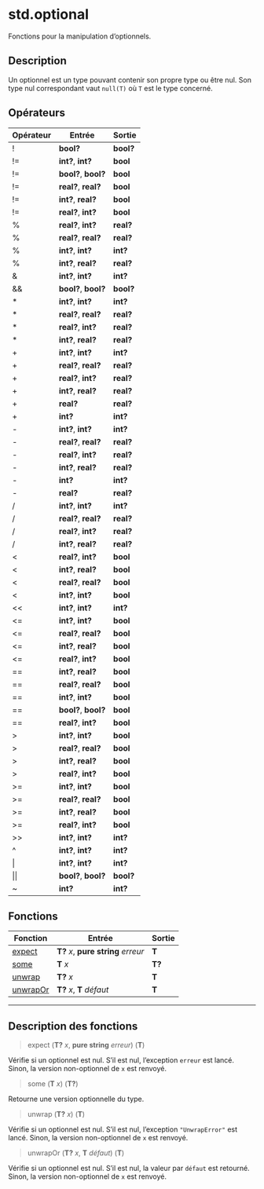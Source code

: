 # std.optional

Fonctions pour la manipulation d’optionnels.
## Description
Un optionnel est un type pouvant contenir son propre type ou être nul.
Son type nul correspondant vaut `null(T)` où `T` est le type concerné.
## Opérateurs
|Opérateur|Entrée|Sortie|
|-|-|-|
|!|**bool?**|**bool?**|
|!=|**int?**, **int?**|**bool**|
|!=|**bool?**, **bool?**|**bool**|
|!=|**real?**, **real?**|**bool**|
|!=|**int?**, **real?**|**bool**|
|!=|**real?**, **int?**|**bool**|
|%|**real?**, **int?**|**real?**|
|%|**real?**, **real?**|**real?**|
|%|**int?**, **int?**|**int?**|
|%|**int?**, **real?**|**real?**|
|&|**int?**, **int?**|**int?**|
|&&|**bool?**, **bool?**|**bool?**|
|*|**int?**, **int?**|**int?**|
|*|**real?**, **real?**|**real?**|
|*|**real?**, **int?**|**real?**|
|*|**int?**, **real?**|**real?**|
|+|**int?**, **int?**|**int?**|
|+|**real?**, **real?**|**real?**|
|+|**real?**, **int?**|**real?**|
|+|**int?**, **real?**|**real?**|
|+|**real?**|**real?**|
|+|**int?**|**int?**|
|-|**int?**, **int?**|**int?**|
|-|**real?**, **real?**|**real?**|
|-|**real?**, **int?**|**real?**|
|-|**int?**, **real?**|**real?**|
|-|**int?**|**int?**|
|-|**real?**|**real?**|
|/|**int?**, **int?**|**int?**|
|/|**real?**, **real?**|**real?**|
|/|**real?**, **int?**|**real?**|
|/|**int?**, **real?**|**real?**|
|<|**real?**, **int?**|**bool**|
|<|**int?**, **real?**|**bool**|
|<|**real?**, **real?**|**bool**|
|<|**int?**, **int?**|**bool**|
|<<|**int?**, **int?**|**int?**|
|<=|**int?**, **int?**|**bool**|
|<=|**real?**, **real?**|**bool**|
|<=|**int?**, **real?**|**bool**|
|<=|**real?**, **int?**|**bool**|
|==|**int?**, **real?**|**bool**|
|==|**real?**, **real?**|**bool**|
|==|**int?**, **int?**|**bool**|
|==|**bool?**, **bool?**|**bool**|
|==|**real?**, **int?**|**bool**|
|>|**int?**, **int?**|**bool**|
|>|**real?**, **real?**|**bool**|
|>|**int?**, **real?**|**bool**|
|>|**real?**, **int?**|**bool**|
|>=|**int?**, **int?**|**bool**|
|>=|**real?**, **real?**|**bool**|
|>=|**int?**, **real?**|**bool**|
|>=|**real?**, **int?**|**bool**|
|>>|**int?**, **int?**|**int?**|
|^|**int?**, **int?**|**int?**|
|\||**int?**, **int?**|**int?**|
|\|\||**bool?**, **bool?**|**bool?**|
|~|**int?**|**int?**|
## Fonctions
|Fonction|Entrée|Sortie|
|-|-|-|
|[expect](#func_0)|**T?** *x*, **pure string** *erreur*|**T**|
|[some](#func_1)|**T** *x*|**T?**|
|[unwrap](#func_2)|**T?** *x*|**T**|
|[unwrapOr](#func_3)|**T?** *x*, **T** *défaut*|**T**|


***
## Description des fonctions

<a id="func_0"></a>
> expect (**T?** *x*, **pure string** *erreur*) (**T**)

Vérifie si un optionnel est nul.
S’il est nul, l’exception `erreur` est lancé.
Sinon, la version non-optionnel de `x` est renvoyé.

<a id="func_1"></a>
> some (**T** *x*) (**T?**)

Retourne une version optionnelle du type.

<a id="func_2"></a>
> unwrap (**T?** *x*) (**T**)

Vérifie si un optionnel est nul.
S’il est nul, l’exception `"UnwrapError"` est lancé.
Sinon, la version non-optionnel de `x` est renvoyé.

<a id="func_3"></a>
> unwrapOr (**T?** *x*, **T** *défaut*) (**T**)

Vérifie si un optionnel est nul.
S’il est nul, la valeur par `défaut` est retourné.
Sinon, la version non-optionnel de `x` est renvoyé.

